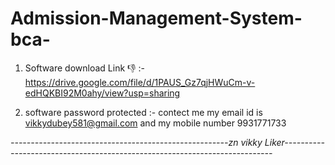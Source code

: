 # Admission-Management-System-bca-

1. Software download Link  👎 :-    https://drive.google.com/file/d/1PAUS_Gz7qjHWuCm-v-edHQKBI92M0ahy/view?usp=sharing

2. software password protected :-   contect me my email  id is  vikkydubey581@gmail.com and my  mobile number 9931771733


*------------------------------------------------------zn  vikky  Liker---------------------------------------------------------------------------*
